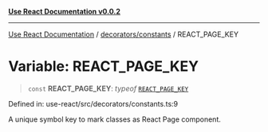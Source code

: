 [**Use React Documentation v0.0.2**](../../../README.md)

***

[Use React Documentation](../../../modules.md) / [decorators/constants](../README.md) / REACT\_PAGE\_KEY

# Variable: REACT\_PAGE\_KEY

> `const` **REACT\_PAGE\_KEY**: *typeof* [`REACT_PAGE_KEY`](REACT_PAGE_KEY.md)

Defined in: use-react/src/decorators/constants.ts:9

A unique symbol key to mark classes as React Page component.
